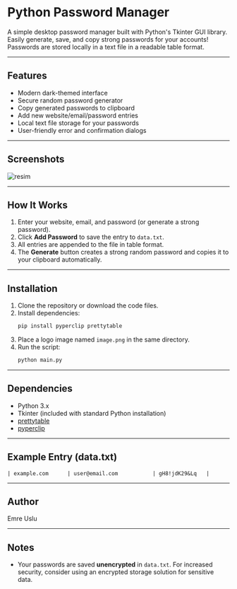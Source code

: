 # Python Password Manager

A simple desktop password manager built with Python's Tkinter GUI library. Easily generate, save, and copy strong passwords for your accounts! Passwords are stored locally in a text file in a readable table format.

---

## Features
- Modern dark-themed interface
- Secure random password generator
- Copy generated passwords to clipboard
- Add new website/email/password entries
- Local text file storage for your passwords
- User-friendly error and confirmation dialogs

---

## Screenshots
![resim](https://github.com/user-attachments/assets/ea59411d-0102-467e-b01a-f95341c44465)

---

## How It Works
1. Enter your website, email, and password (or generate a strong password).
2. Click **Add Password** to save the entry to `data.txt`.
3. All entries are appended to the file in table format.
4. The **Generate** button creates a strong random password and copies it to your clipboard automatically.

---

## Installation

1. Clone the repository or download the code files.
2. Install dependencies:
    ```bash
    pip install pyperclip prettytable
    ```
3. Place a logo image named `image.png` in the same directory.
4. Run the script:
    ```bash
    python main.py
    ```

---

## Dependencies
- Python 3.x
- Tkinter (included with standard Python installation)
- [prettytable](https://pypi.org/project/prettytable/)
- [pyperclip](https://pypi.org/project/pyperclip/)

---

## Example Entry (data.txt)
```
| example.com      | user@email.com           | gH8!jdK29&Lq   |
```

---

## Author
Emre Uslu

---

## Notes
- Your passwords are saved **unencrypted** in `data.txt`. For increased security, consider using an encrypted storage solution for sensitive data.
